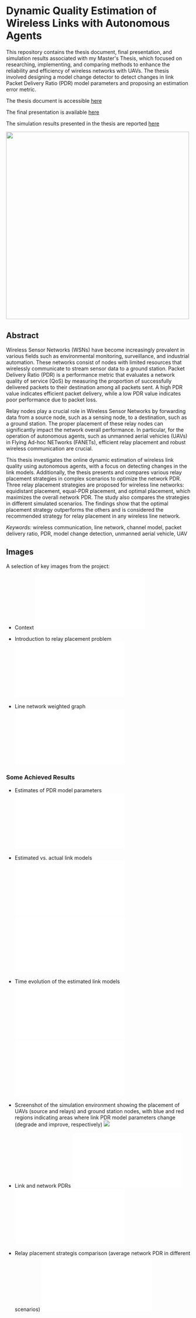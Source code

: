 # Dynamic Quality Estimation of Wireless Links with Autonomous Agents

This repository contains the thesis document, final presentation, and simulation results associated with my Master's Thesis, which focused on researching, implementing, and comparing methods to enhance the reliability and efficiency of wireless networks with UAVs. The thesis involved designing a model change detector to detect changes in link Packet Delivery Ratio (PDR) model parameters and proposing an estimation error metric.

The thesis document is accessible [here](doc/Dynamic_Quality_Estimation_of_Wireless_Links_with_Autonomous_Agents.pdf)

The final presentation is available [here](doc/presentation.pdf)

The simulation results presented in the thesis are reported [here](results)


<img src="https://media.giphy.com/media/vFKqnCdLPNOKc/2023_02_05__22_15_35__DRPe__c__25fps__speed32x.gif" width="500" height="511" />



## Abstract

Wireless Sensor Networks (WSNs) have become increasingly prevalent in various fields such as environmental monitoring, surveillance, and industrial automation. These networks consist of nodes with limited resources that wirelessly communicate to stream sensor data to a ground station. Packet Delivery Ratio (PDR) is a performance metric that evaluates a network quality of service (QoS) by measuring the proportion of successfully delivered packets to their destination among all packets sent. A high PDR value indicates efficient packet delivery, while a low PDR value indicates poor performance due to packet loss.

Relay nodes play a crucial role in Wireless Sensor Networks by forwarding data from a source node, such as a sensing node, to a destination, such as a ground station. The proper placement of these relay nodes can significantly impact the network overall performance. In particular, for the operation of autonomous agents, such as unmanned aerial vehicles (UAVs) in Flying Ad-hoc NETworks (FANETs), efficient relay placement and robust wireless communication are crucial.

This thesis investigates the online dynamic estimation of wireless link quality using autonomous agents, with a focus on detecting changes in the link models. Additionally, the thesis presents and compares various relay placement strategies in complex scenarios to optimize the network PDR. Three relay placement strategies are proposed for wireless line networks: equidistant placement, equal-PDR placement, and optimal placement, which maximizes the overall network PDR. The study also compares the strategies in different simulated scenarios. The findings show that the optimal placement strategy outperforms the others and is considered the recommended strategy for relay placement in any wireless line network.

_Keywords:_ wireless communication, line network, channel model, packet delivery ratio, PDR, model change detection, unmanned aerial vehicle, UAV


## Images

A selection of key images from the project:

* Context
![](img/dual_link_network_schematic_link.drawio.pdf)

* Introduction to relay placement problem
![](img/dual_link_placements_comparison.pdf)

* Line network weighted graph
![](img/lineNetwork__1_2_3_4_5_6_7.drawio.pdf)

### Some Achieved Results

* Estimates of PDR model parameters
![](simulations/2023_02_05__22_15_35__DRPe__c/images_pdr/R_alpha__4,5.pdf)

* Estimated vs. actual link models
![](simulations/2023_02_05__22_15_35__DRPe__c/images_pdr/P__4,5.pdf)
![](simulations/2023_02_05__22_15_35__DRPe__c/images_pdr/P__5,6.pdf)

* Time evolution of the estimated link models
![](simulations/2023_02_05__22_15_35__DRPe__c/images_pdr/3D_P__4,5.pdf)
![](simulations/2023_02_05__22_15_35__DRPe__c/images_pdr/3D_P__5,6.pdf)

* Screenshot of the simulation environment showing the placement of UAVs (source and relays) and ground station nodes, with blue and red regions indicating areas where link PDR model parameters change (degrade and improve, respectively)
![](simulations/2023_02_05__22_15_35__DRPe__c/k_C.png)

* Link and network PDRs
![](simulations/2023_02_05__22_15_35__DRPe__c/images_pdr/P__net.pdf)
![](simulations/2023_02_05__22_15_35__DRPe__c/images_pdr/3D_P__net.pdf)

* Relay placement strategis comparison (average network PDR in different scenarios)
![](img/Pnet__histo.pdf)
